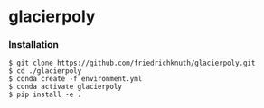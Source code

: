 # glacierpoly


### Installation
```
$ git clone https://github.com/friedrichknuth/glacierpoly.git
$ cd ./glacierpoly
$ conda create -f environment.yml
$ conda activate glacierpoly
$ pip install -e .
```